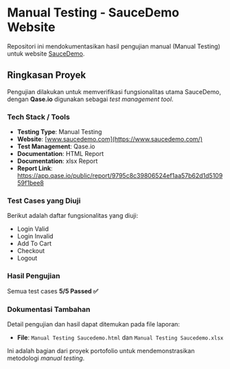 # Manual Testing - SauceDemo Website

Repositori ini mendokumentasikan hasil pengujian manual (Manual Testing) untuk website [SauceDemo](https://www.saucedemo.com/).

## Ringkasan Proyek

Pengujian dilakukan untuk memverifikasi fungsionalitas utama SauceDemo, dengan **Qase.io** digunakan sebagai *test management tool*.

### Tech Stack / Tools

* **Testing Type**: Manual Testing
* **Website**: [www.saucedemo.com](https://www.saucedemo.com/)
* **Test Management**: Qase.io
* **Documentation**: HTML Report
* **Documentation**: xlsx Report
* **Report Link**: https://app.qase.io/public/report/9795c8c39806524ef1aa57b62d1d510959f1bee8


### Test Cases yang Diuji

Berikut adalah daftar fungsionalitas yang diuji:

* Login Valid
* Login Invalid
* Add To Cart
* Checkout
* Logout

### Hasil Pengujian

Semua test cases **5/5 Passed ✅**

### Dokumentasi Tambahan

Detail pengujian dan hasil dapat ditemukan pada file laporan:

* **File**: `Manual Testing Saucedemo.html` dan `Manual Testing Saucedemo.xlsx`

Ini adalah bagian dari proyek portofolio untuk mendemonstrasikan metodologi *manual testing*.
